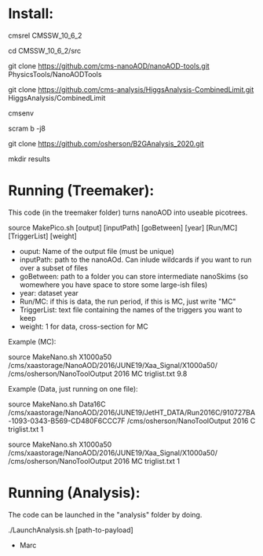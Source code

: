 # Install:

cmsrel CMSSW_10_6_2

cd CMSSW_10_6_2/src

git clone https://github.com/cms-nanoAOD/nanoAOD-tools.git PhysicsTools/NanoAODTools

git clone https://github.com/cms-analysis/HiggsAnalysis-CombinedLimit.git HiggsAnalysis/CombinedLimit

cmsenv

scram b -j8

git clone https://github.com/osherson/B2GAnalysis_2020.git

mkdir results


# Running (Treemaker):
This code (in the treemaker folder) turns nanoAOD into useable picotrees.

source MakePico.sh [output] [inputPath] [goBetween] [year] [Run/MC] [TriggerList] [weight]
- ouput: Name of the output file (must be unique)
- inputPath: path to the nanoAOd. Can inlude wildcards if you want to run over a subset of files
- goBetween: path to a folder you can store intermediate nanoSkims (so womewhere you have space to store some large-ish files)
- year: dataset year
- Run/MC: if this is data, the run period, if this is MC, just write "MC"
- TriggerList: text file containing the names of the triggers you want to keep
- weight: 1 for data, cross-section for MC

Example (MC):

source MakeNano.sh X1000a50 /cms/xaastorage/NanoAOD/2016/JUNE19/Xaa_Signal/X1000a50/ /cms/osherson/NanoToolOutput 2016 MC triglist.txt 9.8

Example (Data, just running on one file):

source MakeNano.sh Data16C /cms/xaastorage/NanoAOD/2016/JUNE19/JetHT_DATA/Run2016C/910727BA-1093-0343-B569-CD480F6CCC7F /cms/osherson/NanoToolOutput 2016 C triglist.txt 1

source MakeNano.sh X1000a50 /cms/xaastorage/NanoAOD/2016/JUNE19/Xaa_Signal/X1000a50/ /cms/osherson/NanoToolOutput 2016 MC triglist.txt 1
# Running (Analysis):

The code can be launched in the "analysis" folder by doing.

./LaunchAnalysis.sh [path-to-payload]

- Marc
